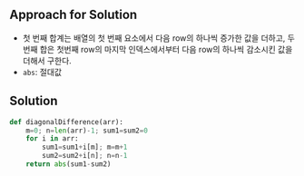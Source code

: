 ## Approach for Solution
- 첫 번째 합계는 배열의 첫 번째 요소에서 다음 row의 하나씩 증가한 값을 더하고, 두번째 합은 첫번째 row의 마지막 인덱스에서부터 다음 row의 하나씩 감소시킨 값을 더해서 구한다.
- `abs`: 절대값

## Solution
```python
def diagonalDifference(arr): 
    m=0; n=len(arr)-1; sum1=sum2=0 
    for i in arr: 
        sum1=sum1+i[m]; m=m+1 
        sum2=sum2+i[n]; n=n-1 
    return abs(sum1-sum2)
```
